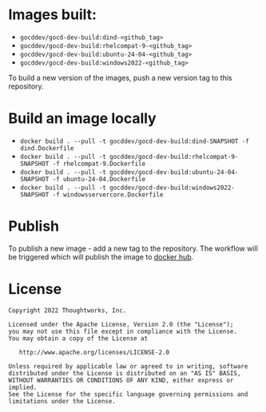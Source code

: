 # Images built:

- `gocddev/gocd-dev-build:dind-<github_tag>`
- `gocddev/gocd-dev-build:rhelcompat-9-<github_tag>`
- `gocddev/gocd-dev-build:ubuntu-24-04-<github_tag>`
- `gocddev/gocd-dev-build:windows2022-<github_tag>`

To build a new version of the images, push a new version tag to this repository.

# Build an image locally

- ```docker build . --pull -t gocddev/gocd-dev-build:dind-SNAPSHOT -f dind.Dockerfile```
- ```docker build . --pull -t gocddev/gocd-dev-build:rhelcompat-9-SNAPSHOT -f rhelcompat-9.Dockerfile```
- ```docker build . --pull -t gocddev/gocd-dev-build:ubuntu-24-04-SNAPSHOT -f ubuntu-24-04.Dockerfile```
- ```docker build . --pull -t gocddev/gocd-dev-build:windows2022-SNAPSHOT -f windowsservercore.Dockerfile```


# Publish

To publish a new image - add a new tag to the repository. The workflow will be triggered which will publish the image to [docker hub](https://hub.docker.com/r/gocddev/gocd-dev-build).

# License

```plain
Copyright 2022 Thoughtworks, Inc.

Licensed under the Apache License, Version 2.0 (the "License");
you may not use this file except in compliance with the License.
You may obtain a copy of the License at

   http://www.apache.org/licenses/LICENSE-2.0

Unless required by applicable law or agreed to in writing, software
distributed under the License is distributed on an "AS IS" BASIS,
WITHOUT WARRANTIES OR CONDITIONS OF ANY KIND, either express or implied.
See the License for the specific language governing permissions and
limitations under the License.
```
